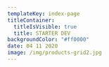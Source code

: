 ```yaml
---
templateKey: index-page
titleContainer:
  titleIsVisible: true
  title: STARTER DEV
backgroundColor: "#ff0000"
date: 04 11 2020
image: /img/products-grid2.jpg
---
```

